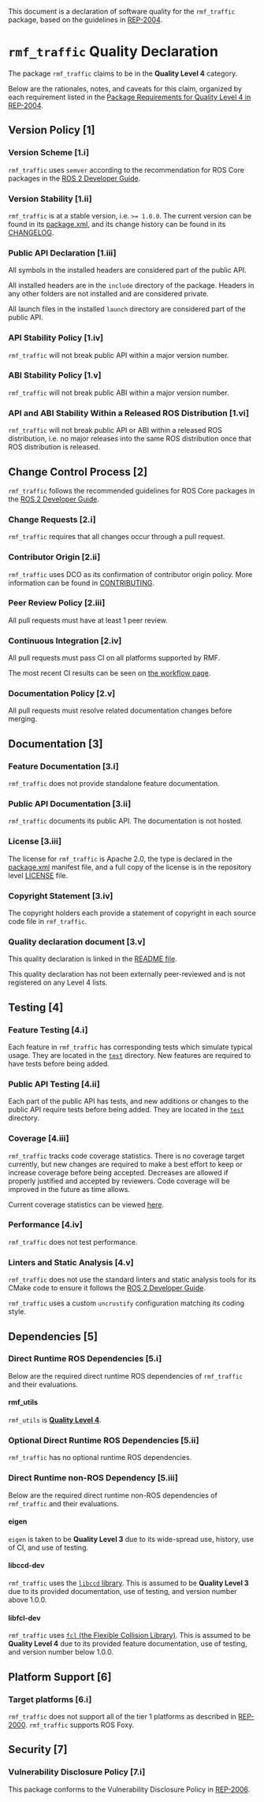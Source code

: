 This document is a declaration of software quality for the `rmf_traffic` package, based on the guidelines in [REP-2004](https://www.ros.org/reps/rep-2004.html).

# `rmf_traffic` Quality Declaration

The package `rmf_traffic` claims to be in the **Quality Level 4** category.

Below are the rationales, notes, and caveats for this claim, organized by each requirement listed in the [Package Requirements for Quality Level 4 in REP-2004](https://www.ros.org/reps/rep-2004.html).

## Version Policy [1]

### Version Scheme [1.i]

`rmf_traffic` uses `semver` according to the recommendation for ROS Core packages in the [ROS 2 Developer Guide](https://index.ros.org/doc/ros2/Contributing/Developer-Guide/#versioning).

### Version Stability [1.ii]

`rmf_traffic` is at a stable version, i.e. `>= 1.0.0`.
The current version can be found in its [package.xml](package.xml), and its change history can be found in its [CHANGELOG](CHANGELOG.rst).

### Public API Declaration [1.iii]

All symbols in the installed headers are considered part of the public API.

All installed headers are in the `include` directory of the package.
Headers in any other folders are not installed and are considered private.

All launch files in the installed `launch` directory are considered part of the public API.

### API Stability Policy [1.iv]

`rmf_traffic` will not break public API within a major version number.

### ABI Stability Policy [1.v]

`rmf_traffic` will not break public ABI within a major version number.

### API and ABI Stability Within a Released ROS Distribution [1.vi]

`rmf_traffic` will not break public API or ABI within a released ROS distribution, i.e. no major releases into the same ROS distribution once that ROS distribution is released.

## Change Control Process [2]

`rmf_traffic` follows the recommended guidelines for ROS Core packages in the [ROS 2 Developer Guide](https://index.ros.org/doc/ros2/Contributing/Developer-Guide/#package-requirements).

### Change Requests [2.i]

`rmf_traffic` requires that all changes occur through a pull request.

### Contributor Origin [2.ii]

`rmf_traffic` uses DCO as its confirmation of contributor origin policy. More information can be found in [CONTRIBUTING](../CONTRIBUTING.md).

### Peer Review Policy [2.iii]

All pull requests must have at least 1 peer review.

### Continuous Integration [2.iv]

All pull requests must pass CI on all platforms supported by RMF.

The most recent CI results can be seen on [the workflow page](https://github.com/open-rmf/rmf_traffic/actions).

### Documentation Policy [2.v]

All pull requests must resolve related documentation changes before merging.

## Documentation [3]

### Feature Documentation [3.i]

`rmf_traffic` does not provide standalone feature documentation.

### Public API Documentation [3.ii]

`rmf_traffic` documents its public API.
The documentation is not hosted.

### License [3.iii]

The license for `rmf_traffic` is Apache 2.0, the type is declared in the [package.xml](package.xml) manifest file, and a full copy of the license is in the repository level [LICENSE](../LICENSE) file.

### Copyright Statement [3.iv]

The copyright holders each provide a statement of copyright in each source code file in `rmf_traffic`.

### Quality declaration document [3.v]

This quality declaration is linked in the [README file](README.md).

This quality declaration has not been externally peer-reviewed and is not registered on any Level 4 lists.

## Testing [4]

### Feature Testing [4.i]

Each feature in `rmf_traffic` has corresponding tests which simulate typical usage.
They are located in the [`test`](https://github.com/open-rmf/rmf_traffic/tree/main/rmf_traffic/test) directory.
New features are required to have tests before being added.

### Public API Testing [4.ii]

Each part of the public API has tests, and new additions or changes to the public API require tests before being added.
They are located in the [`test`](https://github.com/open-rmf/rmf_traffic/tree/main/rmf_traffic/test) directory.

### Coverage [4.iii]

`rmf_traffic` tracks code coverage statistics.
There is no coverage target currently, but new changes are required to make a best effort to keep or increase coverage before being accepted.
Decreases are allowed if properly justified and accepted by reviewers.
Code coverage will be improved in the future as time allows.

Current coverage statistics can be viewed [here](https://codecov.io/gh/open-rmf/rmf_traffic).

### Performance [4.iv]

`rmf_traffic` does not test performance.

### Linters and Static Analysis [4.v]

`rmf_traffic` does not use the standard linters and static analysis tools for its CMake code to ensure it follows the [ROS 2 Developer Guide](https://index.ros.org/doc/ros2/Contributing/Developer-Guide/#linters).

`rmf_traffic` uses a custom `uncrustify` configuration matching its coding style.

## Dependencies [5]

### Direct Runtime ROS Dependencies [5.i]

Below are the required direct runtime ROS dependencies of `rmf_traffic` and their evaluations.

#### rmf_utils

`rmf_utils` is [**Quality Level 4**](https://github.com/open-rmf/rmf_utils/blob/main/rmf_utils/QUALITY_DECLARATION.md).

### Optional Direct Runtime ROS Dependencies [5.ii]

`rmf_traffic` has no optional runtime ROS dependencies.

### Direct Runtime non-ROS Dependency [5.iii]

Below are the required direct runtime non-ROS dependencies of `rmf_traffic` and their evaluations.

#### eigen

`eigen` is taken to be **Quality Level 3** due to its wide-spread use, history, use of CI, and use of testing.

#### libccd-dev

`rmf_traffic` uses the [`libccd` library](https://github.com/danfis/libccd).
This is assumed to be **Quality Level 3** due to its provided documentation, use of testing, and version number above 1.0.0.

#### libfcl-dev

`rmf_traffic` uses [`fcl` (the Flexible Collision Library)](https://github.com/flexible-collision-library/fcl).
This is assumed to be **Quality Level 4** due to its provided feature documentation, use of testing, and version number below 1.0.0.

## Platform Support [6]

### Target platforms [6.i]

`rmf_traffic` does not support all of the tier 1 platforms as described in [REP-2000](https://www.ros.org/reps/rep-2000.html#support-tiers).
`rmf_traffic` supports ROS Foxy.

## Security [7]

### Vulnerability Disclosure Policy [7.i]

This package conforms to the Vulnerability Disclosure Policy in [REP-2006](https://www.ros.org/reps/rep-2006.html).
